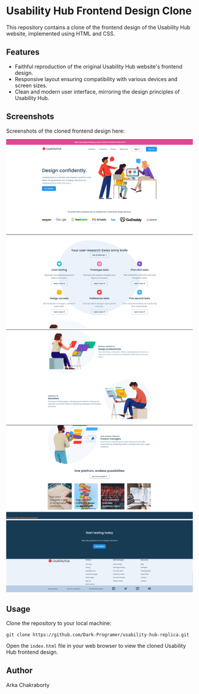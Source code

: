   <h1>Usability Hub Frontend Design Clone</h1>

  <p>This repository contains a clone of the frontend design of the Usability Hub website, implemented using HTML and CSS.</p>

  <h2>Features</h2>

  <ul>
    <li>Faithful reproduction of the original Usability Hub website's frontend design.</li>
    <li>Responsive layout ensuring compatibility with various devices and screen sizes.</li>
    <li>Clean and modern user interface, mirroring the design principles of Usability Hub.</li>
  </ul>

  <h2>Screenshots</h2>

  <p>Screenshots of the cloned frontend design here:</p>
  <img src="image_1.png" alt="Screenshot 1">
  <img src="image_2.png" alt="Screenshot 2">
  <img src="image_3.png" alt="Screenshot 3">
  <img src="image_4.png" alt="Screenshot 4">
  <img src="image_5.png" alt="Screenshot 5">

  <h2>Usage</h2>

  <p>Clone the repository to your local machine:</p>

  <pre><code>git clone https://github.com/Dark-Programer/usability-hub-replica.git</code></pre>

  <p>Open the <code>index.html</code> file in your web browser to view the cloned Usability Hub frontend design.</p>

  <h2>Author</h2>

  <p>Arka Chakraborty</p>
